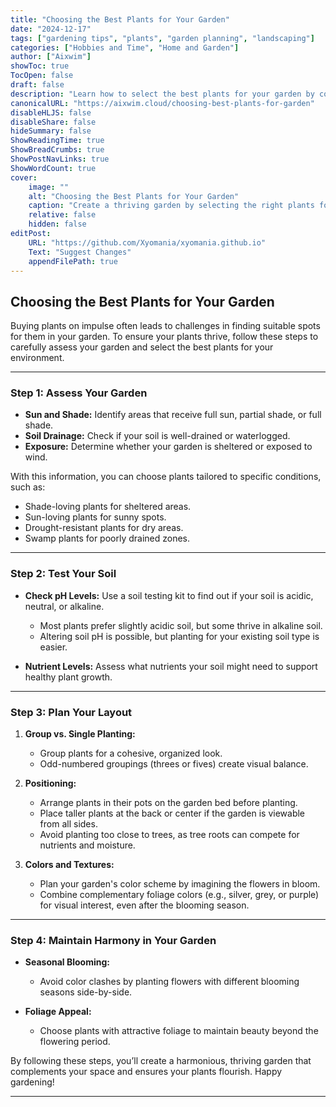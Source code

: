 ```yaml
---
title: "Choosing the Best Plants for Your Garden"
date: "2024-12-17"
tags: ["gardening tips", "plants", "garden planning", "landscaping"]
categories: ["Hobbies and Time", "Home and Garden"]
author: ["Aixwim"]
showToc: true
TocOpen: false
draft: false
description: "Learn how to select the best plants for your garden by considering soil, sunlight, and design to create a harmonious outdoor space."
canonicalURL: "https://aixwim.cloud/choosing-best-plants-for-garden"
disableHLJS: false
disableShare: false
hideSummary: false
ShowReadingTime: true
ShowBreadCrumbs: true
ShowPostNavLinks: true
ShowWordCount: true
cover:
    image: ""
    alt: "Choosing the Best Plants for Your Garden"
    caption: "Create a thriving garden by selecting the right plants for your space."
    relative: false
    hidden: false
editPost:
    URL: "https://github.com/Xyomania/xyomania.github.io"
    Text: "Suggest Changes"
    appendFilePath: true
---
```


## Choosing the Best Plants for Your Garden  

Buying plants on impulse often leads to challenges in finding suitable spots for them in your garden. To ensure your plants thrive, follow these steps to carefully assess your garden and select the best plants for your environment.  

---

### **Step 1: Assess Your Garden**  

- **Sun and Shade:** Identify areas that receive full sun, partial shade, or full shade.  
- **Soil Drainage:** Check if your soil is well-drained or waterlogged.  
- **Exposure:** Determine whether your garden is sheltered or exposed to wind.  

With this information, you can choose plants tailored to specific conditions, such as:  
- Shade-loving plants for sheltered areas.  
- Sun-loving plants for sunny spots.  
- Drought-resistant plants for dry areas.  
- Swamp plants for poorly drained zones.  

---

### **Step 2: Test Your Soil**  

- **Check pH Levels:** Use a soil testing kit to find out if your soil is acidic, neutral, or alkaline.  
  - Most plants prefer slightly acidic soil, but some thrive in alkaline soil.  
  - Altering soil pH is possible, but planting for your existing soil type is easier.  

- **Nutrient Levels:** Assess what nutrients your soil might need to support healthy plant growth.  

---

### **Step 3: Plan Your Layout**  

1. **Group vs. Single Planting:**  
   - Group plants for a cohesive, organized look.  
   - Odd-numbered groupings (threes or fives) create visual balance.  

2. **Positioning:**  
   - Arrange plants in their pots on the garden bed before planting.  
   - Place taller plants at the back or center if the garden is viewable from all sides.  
   - Avoid planting too close to trees, as tree roots can compete for nutrients and moisture.  

3. **Colors and Textures:**  
   - Plan your garden's color scheme by imagining the flowers in bloom.  
   - Combine complementary foliage colors (e.g., silver, grey, or purple) for visual interest, even after the blooming season.  

---

### **Step 4: Maintain Harmony in Your Garden**  

- **Seasonal Blooming:**  
  - Avoid color clashes by planting flowers with different blooming seasons side-by-side.  

- **Foliage Appeal:**  
  - Choose plants with attractive foliage to maintain beauty beyond the flowering period.  

By following these steps, you’ll create a harmonious, thriving garden that complements your space and ensures your plants flourish. Happy gardening!  

---
